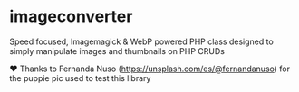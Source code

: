 # imageconverter
Speed focused, Imagemagick &amp; WebP powered PHP class designed to simply manipulate images and thumbnails on PHP CRUDs

❤️ Thanks to Fernanda Nuso (https://unsplash.com/es/@fernandanuso) for the puppie pic used to test this library 
